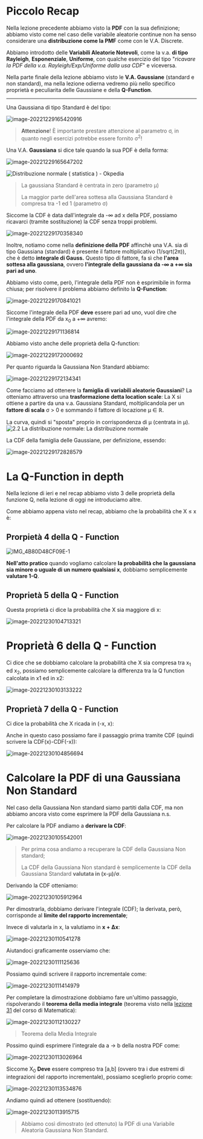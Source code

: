 # Piccolo Recap

Nella lezione precedente abbiamo visto la **PDF** con la sua definizione; abbiamo visto come nel caso delle variabile aleatorie continue non ha senso considerare una **distribuzione come la PMF** come con le V.A. Discrete.

Abbiamo introdotto delle **Variabili Aleatorie Notevoli**, come la v.a. **di tipo Rayleigh**, **Esponenziale**, **Uniforme**, con qualche esercizio del tipo "*ricavare la PDF della v.a. Rayleigh/Exp/Uniforme dalla usa CDF*" e viceversa.

Nella parte finale della lezione abbiamo visto le **V.A. Gaussiane** (standard e non standard), ma nella lezione odierna vedremo più nello specifico proprietà e peculiarita delle Gaussiane e della **Q-Function**.

---

Una Gaussiana di tipo Standard è del tipo:

![image-20221229165420916](./assets/image-20221229165420916.png)

> **Attenzione**! È importante prestare attenzione al parametro σ, in quanto negli esercizi potrebbe essere fornito σ<sup>2</sup>!

Una V.A. **Gaussiana** si dice tale quando la sua PDF è della forma:

![image-20221229165647202](./assets/image-20221229165647202.png)

![Distribuzione normale ( statistica ) - Okpedia](https://www.okpedia.it/data/okpedia/curva-distribuzione-normale.gif)

> La gaussiana Standard è centrata in zero (parametro μ)
>
> La maggior parte dell'area sottesa alla Gaussiana Standard è compresa tra -1 ed 1 (parametro σ)

Siccome la CDF è data dall'integrale da -∞ ad x della PDF, possiamo ricavarci (tramite sostituzione) la CDF senza troppi problemi.

![image-20221229170358340](./assets/image-20221229170358340.png)

Inoltre, notiamo come nella **definizione della PDF** affinchè una V.A. sia di tipo Gaussiana (standard) è presente il fattore moltiplicativo (1/sqrt(2π)), che è detto **integrale di Gauss.**
Questo tipo di fattore, fa sì che **l'area sottesa alla gaussiana**, ovvero **l'integrale della gaussiana da -∞ a +∞ sia pari ad uno**.

Abbiamo visto come, però, l'integrale della PDF non è esprimibile in forma chiusa; per risolvere il problema abbiamo definito la **Q-Function**:

![image-20221229170841021](./assets/image-20221229170841021.png)

Siccome l'integrale della PDF **deve** essere pari ad uno, vuol dire che l'integrale della PDF da  x<sub>0</sub> a +∞ avremo:

![image-20221229171136814](./assets/image-20221229171136814.png)

Abbiamo visto anche delle proprietà della Q-function:

![image-20221229172000692](./assets/image-20221229172000692.png)

Per quanto riguarda la Gaussiana Non Standard abbiamo:

![image-20221229172134341](./assets/image-20221229172134341.png)

Come facciamo ad ottenere la **famiglia di variabili aleatorie Gaussiani**? La otteniamo attraverso una **trasformazione detta location scale**: La X si ottiene a partire da una v.a. Gaussiana Standard, moltiplicandola per un **fattore di scala** σ > 0 e sommando il fattore di locazione μ ∈ ℝ.

La curva, quindi si "sposta" proprio in corrispondenza di μ (centrata in μ).![2.2 La distribuzione normale: La distribuzione normale](https://minerva.miurprogettopps.unito.it/pluginfile.php/148378/mod_book/chapter/1516/gauss.jpg)

La CDF della famiglia delle Gaussiane, per definizione, essendo:

![image-20221229172828579](./assets/image-20221229172828579.png)

# La Q-Function in depth

Nella lezione di ieri e nel recap abbiamo visto 3 delle proprietà della funzione Q, nella lezione di oggi ne introduciamo altre.

Come abbiamo appena visto nel recap, abbiamo che la probabilità che X ≤ x è:

## Prorpietà 4 della Q - Function

![IMG_4B80D48CF09E-1](./assets/IMG_4B80D48CF09E-1.jpeg)

**Nell'atto pratico** quando vogliamo calcolare **la probabilità che la gaussiana sia minore o uguale di un numero qualsiasi x**, dobbiamo semplicemente **valutare 1-Q**.

## Proprietà 5 della Q - Function

Questa proprietà ci dice la probabilità che X sia maggiore di x:

![image-20221230104713321](./assets/image-20221230104713321.png)

# Proprietà 6 della Q - Function

Ci dice che se dobbiamo calcolare la probabilità che X sia compresa tra x<sub>1</sub> ed x<sub>2</sub>, possiamo semplicemente calcolare la differenza tra la Q function calcolata in x1 ed in x2:

![image-20221230103133222](./assets/image-20221230103133222.png)

## Proprietà 7 della Q - Function

Ci dice la probabilità che X ricada in (-x, x):

Anche in questo caso possiamo fare il passaggio prima tramite CDF (quindi scrivere la CDF(x)-CDF(-x)):

![image-20221230104856694](./assets/image-20221230104856694.png)

# Calcolare la PDF di una Gaussiana Non Standard

Nel caso della Gaussiana Non standard siamo partiti dalla CDF, ma non abbiamo ancora visto come esprimere la PDF della Gaussiana n.s.

Per calcolare la PDF andiamo a **derivare la CDF**:

![image-20221230105542001](./assets/image-20221230105542001.png)

> Per prima cosa andiamo a recuperare la CDF della Gaussiana Non standard;
>
> La CDF della Gaussiana Non standard è semplicemente la CDF della Gaussiana Standard **valutata in (x-μ)/σ**.

Derivando la CDF otteniamo:

![image-20221230105912964](./assets/image-20221230105912964.png)

Per dimostrarla, dobbiamo derivare l'integrale (CDF); la derivata, però, corrisponde al **limite del rapporto incrementale**;

Invece di valutarla in x, la valutiamo in **x + Δx**:

![image-20221230110541278](./assets/image-20221230110541278.png)

Aiutandoci graficamente osserviamo che:

![image-20221230111125636](./assets/image-20221230111125636.png)

Possiamo quindi scrivere il rapporto incrementale come: 

![image-20221230111414979](./assets/image-20221230111414979.png)

Per completare la dimostrazione dobbiamo fare un'ultimo passaggio, rispolverando il **teorema della media integrale** (teorema visto nella [lezione 31](https://github.com/follen99/Analisi-Matematica/blob/main/Appunti/1.08%20-%20Integrali/Lezione%2031.pdf) del corso di Matematica):

![image-20221230112130227](./assets/image-20221230112130227.png)

> Teorema della Media Integrale

Possimo quindi esprimere l'integrale da a -> b della nostra PDF come:

![image-20221230113026964](./assets/image-20221230113026964.png)

Siccome X<sub>0</sub> **Deve** essere compreso tra [a,b] (ovvero tra i due estremi di integrazioni del rapporto incrementale), possiamo sceglierlo proprio come:

![image-20221230113534876](./assets/image-20221230113534876.png)

Andiamo quindi ad ottenere (sostituendo):

![image-20221230113915715](./assets/image-20221230113915715.png)

> Abbiamo così dimostrato (ed ottenuto) la PDF di una Variabile Aleatoria Gaussiana Non Standard.
